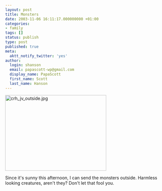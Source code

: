 ```yaml
---
layout: post
title: Monsters
date: 2003-11-06 16:11:17.000000000 +01:00
categories:
- family
tags: []
status: publish
type: post
published: true
meta:
  aktt_notify_twitter: 'yes'
author:
  login: shanson
  email: papascott-wp@gmail.com
  display_name: PapaScott
  first_name: Scott
  last_name: Hanson
---
```

<p><img alt="crh_jv_outside.jpg" src="http://www.papascott.de/wordpress/wp-content/uploads/2003/11/crh_jv_outside.jpg" width="325" height="244" border="0" /></p>
<p>Since it's sunny this afternoon, I can send the monsters outside. Harmless looking creatures, aren't they? Don't let that fool you.</p>
